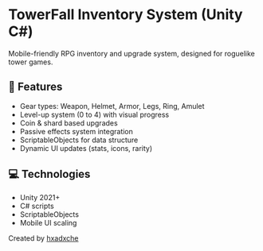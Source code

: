 # TowerFall Inventory System (Unity C#)

Mobile-friendly RPG inventory and upgrade system, designed for roguelike tower games.

## 🧩 Features
- Gear types: Weapon, Helmet, Armor, Legs, Ring, Amulet
- Level-up system (0 to 4) with visual progress
- Coin & shard based upgrades
- Passive effects system integration
- ScriptableObjects for data structure
- Dynamic UI updates (stats, icons, rarity)

## 💻 Technologies
- Unity 2021+
- C# scripts
- ScriptableObjects
- Mobile UI scaling

Created by [hxadxche](https://t.me/hisashidev)
